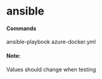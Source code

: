 # ansible

#### Commands
ansible-playbook azure-docker.yml

#### Note:
Values should change when testing
